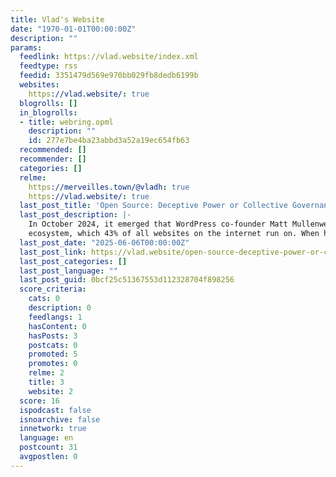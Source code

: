 ```yaml
---
title: Vlad's Website
date: "1970-01-01T00:00:00Z"
description: ""
params:
  feedlink: https://vlad.website/index.xml
  feedtype: rss
  feedid: 3351479d569e970bb029fb8dedb6199b
  websites:
    https://vlad.website/: true
  blogrolls: []
  in_blogrolls:
  - title: webring.opml
    description: ""
    id: 277e7be4ba23abbd3a52a19ec654fb63
  recommended: []
  recommender: []
  categories: []
  relme:
    https://merveilles.town/@vladh: true
    https://vlad.website/: true
  last_post_title: 'Open Source: Deceptive Power or Collective Governance?'
  last_post_description: |-
    In October 2024, it emerged that WordPress co-founder Matt Mullenweg has extensive power over the entire WordPress
    ecosystem, which 43% of all websites on the internet run on. When he exercised this
  last_post_date: "2025-06-06T00:00:00Z"
  last_post_link: https://vlad.website/open-source-deceptive-power-or-collective-governance/
  last_post_categories: []
  last_post_language: ""
  last_post_guid: 0bcf25c51367553d112328704f898256
  score_criteria:
    cats: 0
    description: 0
    feedlangs: 1
    hasContent: 0
    hasPosts: 3
    postcats: 0
    promoted: 5
    promotes: 0
    relme: 2
    title: 3
    website: 2
  score: 16
  ispodcast: false
  isnoarchive: false
  innetwork: true
  language: en
  postcount: 31
  avgpostlen: 0
---
```

